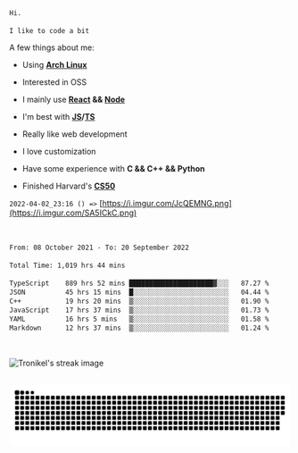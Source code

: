 ```
Hi.

I like to code a bit
```

A few things about me:

-   Using **[Arch Linux](https://archlinux.org/)**

-   Interested in OSS

-   I mainly use **[React](https://reactjs.org/) && [Node](https://nodejs.org/en/)**

-   I'm best with **[JS](https://www.javascript.com/)/[TS](https://www.typescriptlang.org/)**

-   Really like web development

-   I love customization

-   Have some experience with **C && C++ && Python**

-   Finished Harvard's **[CS50](https://cs50.harvard.edu)**

`2022-04-02_23:16 () =>` [https://i.imgur.com/JcQEMNG.png](https://i.imgur.com/SA5ICkC.png)

<br>

<!--START_SECTION:waka-->

```text
From: 08 October 2021 - To: 20 September 2022

Total Time: 1,019 hrs 44 mins

TypeScript    889 hrs 52 mins █████████████████████▓░░░   87.27 %
JSON          45 hrs 15 mins  █░░░░░░░░░░░░░░░░░░░░░░░░   04.44 %
C++           19 hrs 20 mins  ▒░░░░░░░░░░░░░░░░░░░░░░░░   01.90 %
JavaScript    17 hrs 37 mins  ▒░░░░░░░░░░░░░░░░░░░░░░░░   01.73 %
YAML          16 hrs 5 mins   ▒░░░░░░░░░░░░░░░░░░░░░░░░   01.58 %
Markdown      12 hrs 37 mins  ▒░░░░░░░░░░░░░░░░░░░░░░░░   01.24 %
```

<!--END_SECTION:waka-->

<br>

<p><img align="center" src="https://github-readme-streak-stats.herokuapp.com/?user=Tronikelis&theme=dark" alt="Tronikel's streak image" /></p>

<br>

<img title="" src="https://raw.githubusercontent.com/Tronikelis/Tronikelis/output/github-contribution-grid-snake.svg" alt="very cool snake thingey" data-align="left">
